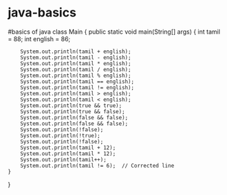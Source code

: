 # java-basics
#basics of java
class Main {
    public static void main(String[] args) {
        int tamil = 88;
        int english = 86;

        System.out.println(tamil + english);
        System.out.println(tamil - english);
        System.out.println(tamil * english);
        System.out.println(tamil / english);
        System.out.println(tamil % english);
        System.out.println(tamil == english);
        System.out.println(tamil != english);
        System.out.println(tamil > english);
        System.out.println(tamil < english);
        System.out.println(true && true);
        System.out.println(true && false);
        System.out.println(false && false);
        System.out.println(false && false);
        System.out.println(!false);
        System.out.println(!true);
        System.out.println(!false);
        System.out.println(tamil + 12);
        System.out.println(tamil * 12);
        System.out.println(tamil++);
        System.out.println(tamil != 6);  // Corrected line
    }
}
